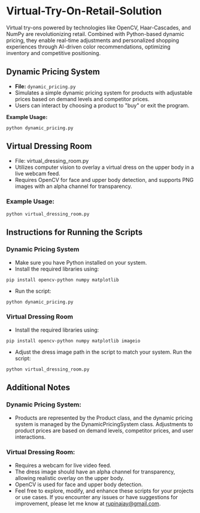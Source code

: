 # Virtual-Try-On-Retail-Solution
Virtual try-ons powered by technologies like OpenCV, Haar-Cascades, and NumPy are revolutionizing retail. Combined with Python-based dynamic pricing, they enable real-time adjustments and personalized shopping experiences through AI-driven color recommendations, optimizing inventory and competitive positioning.

## Dynamic Pricing System
- **File:** `dynamic_pricing.py`
- Simulates a simple dynamic pricing system for products with adjustable prices based on demand levels and competitor prices.
- Users can interact by choosing a product to "buy" or exit the program.

**Example Usage:**
```
python dynamic_pricing.py
```
## Virtual Dressing Room
- File: virtual_dressing_room.py
- Utilizes computer vision to overlay a virtual dress on the upper body in a live webcam feed.
- Requires OpenCV for face and upper body detection, and supports PNG images with an alpha channel for transparency.
### Example Usage:
```
python virtual_dressing_room.py
```
## Instructions for Running the Scripts
### Dynamic Pricing System
- Make sure you have Python installed on your system.
- Install the required libraries using:
```
pip install opencv-python numpy matplotlib
```
- Run the script:
```
python dynamic_pricing.py
```
### Virtual Dressing Room
- Install the required libraries using:
```
pip install opencv-python numpy matplotlib imageio
```
- Adjust the dress image path in the script to match your system.
Run the script:
```
python virtual_dressing_room.py
```
## Additional Notes
### Dynamic Pricing System:
- Products are represented by the Product class, and the dynamic pricing system is managed by the DynamicPricingSystem class.
Adjustments to product prices are based on demand levels, competitor prices, and user interactions.

### Virtual Dressing Room:
- Requires a webcam for live video feed.
- The dress image should have an alpha channel for transparency, allowing realistic overlay on the upper body.
- OpenCV is used for face and upper body detection.
- Feel free to explore, modify, and enhance these scripts for your projects or use cases. If you encounter any issues or have suggestions for improvement, please let me know at rupinajay@gmail.com.

